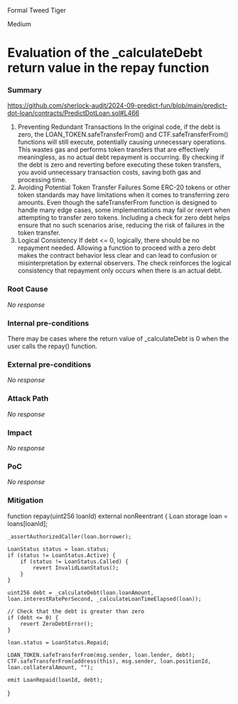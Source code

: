 Formal Tweed Tiger

Medium

# Evaluation of the _calculateDebt return value in the repay function

### Summary

https://github.com/sherlock-audit/2024-09-predict-fun/blob/main/predict-dot-loan/contracts/PredictDotLoan.sol#L466

1. Preventing Redundant Transactions
In the original code, if the debt is zero, the LOAN_TOKEN.safeTransferFrom() and CTF.safeTransferFrom() functions will still execute, potentially causing unnecessary operations. This wastes gas and performs token transfers that are effectively meaningless, as no actual debt repayment is occurring.
By checking if the debt is zero and reverting before executing these token transfers, you avoid unnecessary transaction costs, saving both gas and processing time.
2. Avoiding Potential Token Transfer Failures
Some ERC-20 tokens or other token standards may have limitations when it comes to transferring zero amounts. Even though the safeTransferFrom function is designed to handle many edge cases, some implementations may fail or revert when attempting to transfer zero tokens. Including a check for zero debt helps ensure that no such scenarios arise, reducing the risk of failures in the token transfer.
3. Logical Consistency
If debt <= 0, logically, there should be no repayment needed. Allowing a function to proceed with a zero debt makes the contract behavior less clear and can lead to confusion or misinterpretation by external observers. The check reinforces the logical consistency that repayment only occurs when there is an actual debt.

### Root Cause

_No response_

### Internal pre-conditions

There may be cases where the return value of _calculateDebt is 0 when the user calls the repay() function.

### External pre-conditions

_No response_

### Attack Path

_No response_

### Impact

_No response_

### PoC

_No response_

### Mitigation

function repay(uint256 loanId) external nonReentrant {
    Loan storage loan = loans[loanId];

    _assertAuthorizedCaller(loan.borrower);

    LoanStatus status = loan.status;
    if (status != LoanStatus.Active) {
        if (status != LoanStatus.Called) {
            revert InvalidLoanStatus();
        }
    }

    uint256 debt = _calculateDebt(loan.loanAmount, loan.interestRatePerSecond, _calculateLoanTimeElapsed(loan));

    // Check that the debt is greater than zero
    if (debt <= 0) {
        revert ZeroDebtError();
    }

    loan.status = LoanStatus.Repaid;

    LOAN_TOKEN.safeTransferFrom(msg.sender, loan.lender, debt);
    CTF.safeTransferFrom(address(this), msg.sender, loan.positionId, loan.collateralAmount, "");

    emit LoanRepaid(loanId, debt);
}